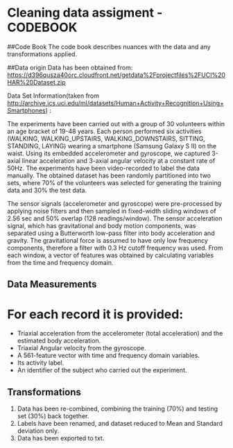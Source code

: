 # Cleaning data assigment - CODEBOOK
##Code Book
The code book describes nuances with the data and any transformations applied.

##Data origin
Data has been obtained from:
https://d396qusza40orc.cloudfront.net/getdata%2Fprojectfiles%2FUCI%20HAR%20Dataset.zip


Data Set Information(taken from http://archive.ics.uci.edu/ml/datasets/Human+Activity+Recognition+Using+Smartphones) :

The experiments have been carried out with a group of 30 volunteers within an age bracket of 19-48 years. Each person performed six activities (WALKING, WALKING_UPSTAIRS, WALKING_DOWNSTAIRS, SITTING, STANDING, LAYING) wearing a smartphone (Samsung Galaxy S II) on the waist. Using its embedded accelerometer and gyroscope, we captured 3-axial linear acceleration and 3-axial angular velocity at a constant rate of 50Hz. The experiments have been video-recorded to label the data manually. The obtained dataset has been randomly partitioned into two sets, where 70% of the volunteers was selected for generating the training data and 30% the test data.

The sensor signals (accelerometer and gyroscope) were pre-processed by applying noise filters and then sampled in fixed-width sliding windows of 2.56 sec and 50% overlap (128 readings/window). The sensor acceleration signal, which has gravitational and body motion components, was separated using a Butterworth low-pass filter into body acceleration and gravity. The gravitational force is assumed to have only low frequency components, therefore a filter with 0.3 Hz cutoff frequency was used. From each window, a vector of features was obtained by calculating variables from the time and frequency domain.

## Data Measurements
For each record it is provided:
======================================

- Triaxial acceleration from the accelerometer (total acceleration) and the estimated body acceleration.
- Triaxial Angular velocity from the gyroscope.
- A 561-feature vector with time and frequency domain variables.
- Its activity label.
- An identifier of the subject who carried out the experiment.

## Transformations
1. Data has been re-combined, combining the training (70%) and testing set (30%) back together.
2. Labels have been renamed, and dataset reduced to Mean and Standard deviation only.
3. Data has been exported to txt.
